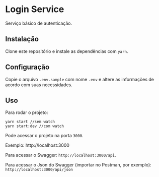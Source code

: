 # Login Service

Serviço básico de autenticação.

## Instalação

Clone este repositório e instale as dependências com `yarn`.

## Configuração

Copie o arquivo `.env.sample` com nome `.env` e altere as informações de acordo com suas necessidades.

## Uso

Para rodar o projeto:

```
yarn start //sem watch
yarn start:dev //com watch
```

Pode acessar o projeto na porta `3000`.

Exemplo: http://localhost:3000

Para acessar o Swagger: `http://localhost:3000/api`.

Para acessar o Json do Swagger (importar no Postman, por exemplo): `http://localhost:3000/api/json`
